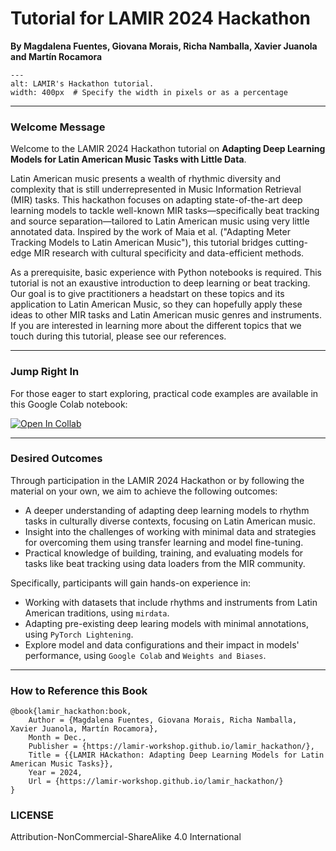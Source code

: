 
**Tutorial for LAMIR 2024 Hackathon**  
====================================================

**By Magdalena Fuentes, Giovana Morais, Richa Namballa, Xavier Juanola and Martín Rocamora**
```{image} assets/lamir_logo/artista+fundos/artista+fundos-03.png  
---  
alt: LAMIR's Hackathon tutorial.
width: 400px  # Specify the width in pixels or as a percentage

```

---

### Welcome Message

Welcome to the LAMIR 2024 Hackathon tutorial on **Adapting Deep Learning Models for Latin American Music Tasks with Little Data**.  

Latin American music presents a wealth of rhythmic diversity and complexity that is still underrepresented in Music Information Retrieval (MIR) tasks. This hackathon focuses on adapting state-of-the-art deep learning models to tackle well-known MIR tasks—specifically beat tracking and source separation—tailored to Latin American music using very little annotated data. Inspired by the work of Maia et al. ("Adapting Meter Tracking Models to Latin American Music"), this tutorial bridges cutting-edge MIR research with cultural specificity and data-efficient methods.

As a prerequisite, basic experience with Python notebooks is required. This tutorial is not an exaustive introduction to deep learning or beat tracking. Our goal is to give practitioners a headstart on these topics and its application to Latin American Music, so they can hopefully apply these ideas to other MIR tasks and Latin American music genres and instruments. If you are interested in learning more about the different topics that we touch during this tutorial, please see our references.

---

### **Jump Right In**  
For those eager to start exploring, practical code examples are available in this Google Colab notebook:  

[![Open In Collab](https://colab.research.google.com/assets/colab-badge.svg)](https://drive.google.com/file/d/11SOfTYt_gw2L4KrHMXTocVBaSJGCP1Vb/view?usp=sharing)  

---

### Desired Outcomes  

Through participation in the LAMIR 2024 Hackathon or by following the material on your own, we aim to achieve the following outcomes:  

- A deeper understanding of adapting deep learning models to rhythm tasks in culturally diverse contexts, focusing on Latin American music.  
- Insight into the challenges of working with minimal data and strategies for overcoming them using transfer learning and model fine-tuning.    
- Practical knowledge of building, training, and evaluating models for tasks like beat tracking using data loaders from the MIR community.  

Specifically, participants will gain hands-on experience in:  
- Working with datasets that include rhythms and instruments from Latin American traditions, using `mirdata`.   
- Adapting pre-existing deep learing models with minimal annotations, using `PyTorch Lightening`.  
- Explore model and data configurations and their impact in models' performance, using `Google Colab` and `Weights and Biases`.  

---

### How to Reference this Book  


```
@book{lamir_hackathon:book,
	Author = {Magdalena Fuentes, Giovana Morais, Richa Namballa, Xavier Juanola, Martín Rocamora},
	Month = Dec.,
	Publisher = {https://lamir-workshop.github.io/lamir_hackathon/},
	Title = {{LAMIR HAckathon: Adapting Deep Learning Models for Latin American Music Tasks}},
	Year = 2024,
	Url = {https://lamir-workshop.github.io/lamir_hackathon/}
}
```  

### LICENSE

Attribution-NonCommercial-ShareAlike 4.0 International

